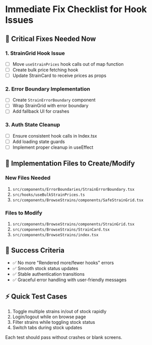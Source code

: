 
# Immediate Fix Checklist for Hook Issues

## 🚨 Critical Fixes Needed Now

### 1. StrainGrid Hook Issue
- [ ] Move `useStrainPrices` hook calls out of map function
- [ ] Create bulk price fetching hook
- [ ] Update StrainCard to receive prices as props

### 2. Error Boundary Implementation
- [ ] Create `StrainErrorBoundary` component
- [ ] Wrap StrainGrid with error boundary
- [ ] Add fallback UI for crashes

### 3. Auth State Cleanup
- [ ] Ensure consistent hook calls in Index.tsx
- [ ] Add loading state guards
- [ ] Implement proper cleanup in useEffect

## 🔧 Implementation Files to Create/Modify

### New Files Needed
1. `src/components/ErrorBoundaries/StrainErrorBoundary.tsx`
2. `src/hooks/useBulkStrainPrices.ts`
3. `src/components/BrowseStrains/components/SafeStrainGrid.tsx`

### Files to Modify
1. `src/components/BrowseStrains/components/StrainGrid.tsx`
2. `src/components/BrowseStrains/StrainCard.tsx`
3. `src/components/BrowseStrains/index.tsx`

## 🎯 Success Criteria
- ✅ No more "Rendered more/fewer hooks" errors
- ✅ Smooth stock status updates
- ✅ Stable authentication transitions
- ✅ Graceful error handling with user-friendly messages

## ⚡ Quick Test Cases
1. Toggle multiple strains in/out of stock rapidly
2. Login/logout while on browse page
3. Filter strains while toggling stock status
4. Switch tabs during stock updates

Each test should pass without crashes or blank screens.
